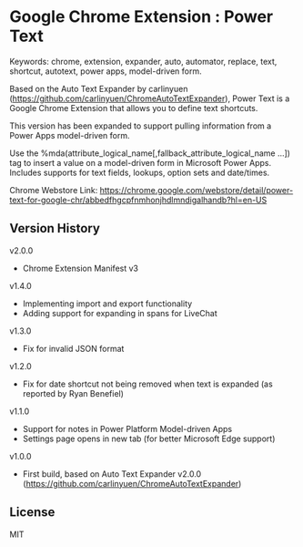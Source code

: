 Google Chrome Extension : Power Text
=========================
Keywords: chrome, extension, expander, auto, automator, replace, text, shortcut, autotext, power apps, model-driven form.

Based on the Auto Text Expander by carlinyuen (https://github.com/carlinyuen/ChromeAutoTextExpander), Power Text is a Google Chrome Extension that allows you to define text shortcuts.

This version has been expanded to support pulling information from a Power Apps model-driven form.

Use the %mda\(attribute_logical_name\[,fallback_attribute_logical_name ...\]\) tag to insert a value on a model-driven form in Microsoft Power Apps. Includes supports for text fields, lookups, option sets and date/times.

Chrome Webstore Link:
https://chrome.google.com/webstore/detail/power-text-for-google-chr/abbedfhgcpfnmhonjhdlmndigalhandb?hl=en-US

## Version History
v2.0.0
 - Chrome Extension Manifest v3

v1.4.0
 - Implementing import and export functionality
 - Adding support for expanding in spans for LiveChat

v1.3.0
 - Fix for invalid JSON format

v1.2.0
 - Fix for date shortcut not being removed when text is expanded (as reported by Ryan Benefiel)

v1.1.0
 - Support for notes in Power Platform Model-driven Apps
 - Settings page opens in new tab (for better Microsoft Edge support)
 
v1.0.0
 - First build, based on Auto Text Expander v2.0.0 (https://github.com/carlinyuen/ChromeAutoTextExpander)

## License
MIT
